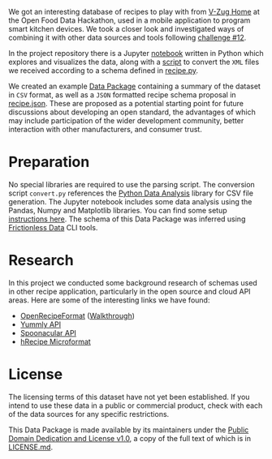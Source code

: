 We got an interesting database of recipes to play with from [V-Zug Home](https://home.vzug.com/en/) at the Open Food Data Hackathon, used in a mobile application to program smart kitchen devices. We took a closer look and investigated ways of combining it with other data sources and tools following [challenge #12](https://hack.opendata.ch/project/223).

In the project repository there is a Jupyter [notebook](https://github.com/loleg/v-zug-recipe-parser/blob/master/explore-vzug-recipes.ipynb) written in Python which explores and visualizes the data, along with a [script](https://github.com/loleg/v-zug-recipe-parser/blob/master/convert.py) to convert the `XML` files we received according to a schema defined in [recipe.py](https://github.com/loleg/v-zug-recipe-parser/blob/master/recipe.py).

We created an example [Data Package](https://frictionlessdata.io/data-packages/) containing a summary of the dataset in `CSV` format, as well as a `JSON` formatted recipe schema proposal in [recipe.json](https://github.com/loleg/v-zug-recipe-parser/blob/master/data/recipe.json). These are proposed as a potential starting point for future discussions about developing an open standard, the advantages of which may include participation of the wider development community, better interaction with other manufacturers, and consumer trust.

# Preparation

No special libraries are required to use the parsing script. The conversion script `convert.py` references the [Python Data Analysis](https://pandas.pydata.org/) library for CSV file generation. The Jupyter notebook includes some data analysis using the Pandas, Numpy and Matplotlib libraries. You can find some setup [instructions here](https://forum.schoolofdata.ch/t/14-9-wikidata-zurich-workshop/267/2). The schema of this Data Package was inferred using [Frictionless Data](https://frictionlessdata.io/field-guide/) CLI tools.

# Research

In this project we conducted some background research of schemas used in other recipe application, particularly in the open source and cloud API areas. Here are some of the interesting links we have found:

- [OpenRecipeFormat](https://github.com/techhat/openrecipeformat) ([Walkthrough](https://open-recipe-format.readthedocs.io/en/latest/topics/tutorials/walkthrough.html))
- [Yummly API](https://developer.yummly.com/documentation)
- [Spoonacular API](https://spoonacular.com/food-api)
- [hRecipe Microformat](http://microformats.org/wiki/h-recipe)

# License

The licensing terms of this dataset have not yet been established. If you intend to use these data in a public or commercial product, check with each of the data sources for any specific restrictions.

This Data Package is made available by its maintainers under the [Public Domain Dedication and License v1.0](http://www.opendatacommons.org/licenses/pddl/1.0/), a copy of the full text of which is in [LICENSE.md](LICENSE.md).

